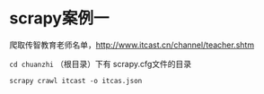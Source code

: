 # scrapy案例一

爬取传智教育老师名单，http://www.itcast.cn/channel/teacher.shtm

```cd chuanzhi``` （根目录）下有 scrapy.cfg文件的目录

```scrapy crawl itcast -o itcas.json```

